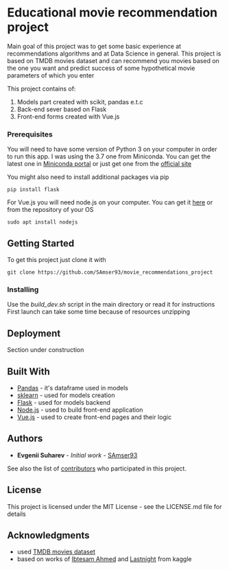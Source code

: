 # Educational movie recommendation project

Main goal of this project was to get some basic experience at recommendations algorithms and at Data Science in general.
This project is based on TMDB movies dataset and can recommend you movies based on the one you want and predict success
of some hypothetical movie parameters of which you enter

This project contains of:
1) Models part created with scikit, pandas e.t.c
2) Back-end sever based on Flask
3) Front-end forms created with Vue.js

### Prerequisites

You will need to have some version of Python 3 on your computer in order to run this app. I was using the 3.7 one from 
Miniconda. You can get the latest one in [Miniconda portal](https://docs.conda.io/en/latest/miniconda.html) or  just get 
one from the [official site](https://www.python.org/downloads/release/python-376/)

You might also need to install additional packages via pip

```
pip install flask
```

For Vue.js you will need node.js on your computer. You can get it [here](https://nodejs.org/en/) or from 
the repository of your OS

```
sudo apt install nodejs
```

## Getting Started

To get this project just clone it with
```
git clone https://github.com/SAmser93/movie_recommendations_project
```

### Installing

Use the _build_dev.sh_ script in the main directory or read it for instructions
First launch can take some time because of resources unzipping

## Deployment

Section under construction

## Built With

* [Pandas](https://pandas.pydata.org/) - it's dataframe used in models
* [sklearn](https://scikit-learn.org/stable/) - used for models creation
* [Flask](https://www.palletsprojects.com/p/flask/) - used for models backend
* [Node.js](https://nodejs.org/en/) - used to build front-end application
* [Vue.js](https://vuejs.org/) - used to create front-end pages and their logic

## Authors

* **Evgenii Suharev** - *Initial work* - [SAmser93](https://github.com/SAmser93)

See also the list of [contributors](https://github.com/your/project/contributors) who participated in this project.

## License

This project is licensed under the MIT License - see the LICENSE.md file for details

## Acknowledgments

- used [TMDB movies dataset](https://www.kaggle.com/tmdb/tmdb-movie-metadata)
- based on works of [Ibtesam Ahmed](https://www.kaggle.com/ibtesama/getting-started-with-a-movie-recommendation-system) 
    and [Lastnight](https://www.kaggle.com/tanetboss/beginner-binary-classification-for-nice-movie) from kaggle

